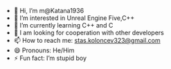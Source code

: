- 👋 Hi, I’m m@Katana1936
- 👀 I’m interested in Unreal Engine Five,C++
- 🌱 I’m currently learning C++ and C
- 💞️ I am looking for cooperation with other developers
- 📫 How to reach me: stas.koloncev323@gmail.com
- 😄 Pronouns: He/Him
- ⚡ Fun fact: I’m stupid boy

<!---
Katana1936/Katana1936 is a ✨ special ✨ repository because its `README.md` (this file) appears on your GitHub profile.
You can click the Preview link to take a look at your changes.
--->
